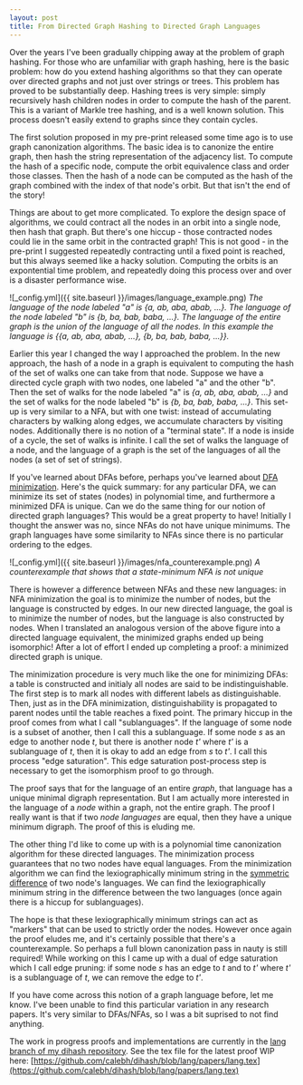 ```yaml
---
layout: post
title: From Directed Graph Hashing to Directed Graph Languages
---
```


Over the years I've been gradually chipping away at the problem of graph hashing. For those who are unfamiliar with graph hashing, here is the basic problem: how do you extend hashing algorithms so that they can operate over directed graphs and not just over strings or trees. This problem has proved to be substantially deep. Hashing trees is very simple: simply recursively hash children nodes in order to compute the hash of the parent. This is a variant of Markle tree hashing, and is a well known solution. This process doesn't easily extend to graphs since they contain cycles.

The first solution proposed in my pre-print released some time ago is to use graph canonization algorithms. The basic idea is to canonize the entire graph, then hash the string representation of the adjacency list. To compute the hash of a specific node, compute the orbit equivalence class and order those classes. Then the hash of a node can be computed as the hash of the graph combined with the index of that node's orbit. But that isn't the end of the story!

Things are about to get more complicated. To explore the design space of algorithms, we could contract all the nodes in an orbit into a single node, then hash that graph. But there's one hiccup - those contracted nodes could lie in the same orbit in the contracted graph! This is not good - in the pre-print I suggested repeatedly contracting until a fixed point is reached, but this always seemed like a hacky solution. Computing the orbits is an expontential time problem, and repeatedly doing this process over and over is a disaster performance wise.

![_config.yml]({{ site.baseurl }}/images/language_example.png)
*The language of the node labeled "a" is \{a, ab, aba, abab, ...\}. The language of the node labeled "b" is \{b, ba, bab, baba, ...\}. The language of the entire graph is the union of the language of all the nodes. In this example the language is \{\{a, ab, aba, abab, ...\}, \{b, ba, bab, baba, ...\}\}.*

Earlier this year I changed the way I approached the problem. In the new approach, the hash of a node in a graph is equivalent to computing the hash of the set of walks one can take from that node. Suppose we have a directed cycle graph with two nodes, one labeled "a" and the other "b". Then the set of walks for the node labeled "a" is *\{a, ab, aba, abab, ...\}* and the set of walks for the node labeled "b" is *\{b, ba, bab, baba, ...\}*. This set-up is very similar to a NFA, but with one twist: instead of accumulating characters by walking along edges, we accumulate characters by visiting nodes. Additionally there is no notion of a "terminal state". If a node is inside of a cycle, the set of walks is infinite. I call the set of walks the language of a node, and the language of a graph is the set of the languages of all the nodes (a set of set of strings).

If you've learned about DFAs before, perhaps you've learned about [DFA minimization](https://en.wikipedia.org/wiki/DFA_minimization). Here's the quick summary: for any particular DFA, we can minimize its set of states (nodes) in polynomial time, and furthermore a minimized DFA is unique. Can we do the same thing for our notion of directed graph languages? This would be a great property to have! Initially I thought the answer was no, since NFAs do not have unique minimums. The graph languages have some similarity to NFAs since there is no particular ordering to the edges.

![_config.yml]({{ site.baseurl }}/images/nfa_counterexample.png)
*A counterexample that shows that a state-minimum NFA is not unique*

There is however a difference between NFAs and these new languages: in NFA minimization the goal is to minimize the number of nodes, but the language is constructed by edges. In our new directed language, the goal is to minimize the number of nodes, but the language is also constructed by nodes. When I translated an analogous version of the above figure into a directed language equivalent, the minimized graphs ended up being isomorphic! After a lot of effort I ended up completing a proof: a minimized directed graph is unique.

The minimization procedure is very much like the one for minimizing DFAs: a table is constructed and initialy all nodes are said to be indistinguishable. The first step is to mark all nodes with different labels as distinguishable. Then, just as in the DFA minimization, distinguishability is propagated to parent nodes until the table reaches a fixed point. The primary hiccup in the proof comes from what I call "sublanguages". If the language of some node is a subset of another, then I call this a sublanguage. If some node *s* as an edge to another node *t*, but there is another node *t'* where *t'* is a sublanguage of *t*, then it is okay to add an edge from *s* to *t'*. I call this process "edge saturation". This edge saturation post-process step is necessary to get the isomorphism proof to go through.

The proof says that for the language of an entire *graph*, that language has a unique minimal digraph representation. But I am actually more interested in the language of a *node* within a graph, not the entire graph. The proof I really want is that if two *node languages* are equal, then they have a unique minimum digraph. The proof of this is eluding me.

The other thing I'd like to come up with is a polynomial time canonization algorithm for these directed languages. The minimization process guarantees that no two nodes have equal languages. From the minimization algorithm we can find the lexiographically minimum string in the [symmetric difference](https://en.wikipedia.org/wiki/Symmetric_difference) of two node's languages. We can find the lexiographically minimum string in the difference between the two languages (once again there is a hiccup for sublanguages).

The hope is that these lexiographically minimum strings can act as "markers" that can be used to strictly order the nodes. However once again the proof eludes me, and it's certainly possible that there's a counterexample. So perhaps a full blown canonization pass in nauty is still required! While working on this I came up with a dual of edge saturation which I call edge pruning: if some node *s* has an edge to *t* and to *t'* where *t'* is a sublanguage of *t*, we can remove the edge to *t'*.

If you have come across this notion of a graph language before, let me know. I've been unable to find this particular variation in any research papers. It's very similar to DFAs/NFAs, so I was a bit suprised to not find anything.

The work in progress proofs and implementations are currently in the [lang branch of my dihash repository](https://github.com/calebh/dihash/tree/lang). See the tex file for the latest proof WIP here: [https://github.com/calebh/dihash/blob/lang/papers/lang.tex](https://github.com/calebh/dihash/blob/lang/papers/lang.tex)